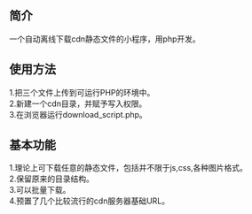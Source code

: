 ## 简介
  一个自动离线下载cdn静态文件的小程序，用php开发。<br/>
## 使用方法
  1.把三个文件上传到可运行PHP的环境中。<br/>
  2.新建一个cdn目录，并赋予写入权限。<br/>
  3.在浏览器运行download_script.php。<br/>
## 基本功能
  1.理论上可下载任意的静态文件，包括并不限于js,css,各种图片格式。<br/>
  2.保留原来的目录结构。<br/>
  3.可以批量下载。<br/>
  4.预置了几个比较流行的cdn服务器基础URL。<br/>
